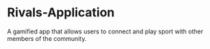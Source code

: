 # Rivals-Application
A gamified app that allows users to connect and play sport with other members of the community.
